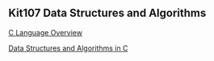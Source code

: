 ## Kit107 Data Structures and Algorithms

[C Language Overview](https://www.notion.so/C-Language-Overview-KIT107-d658a4a47fff49358b9e60112b551421)

[Data Structures and Algorithms in C](https://www.notion.so/Data-Structures-Algorithms-in-C-KIT107-80d95e94eab947d9ab1f10a989b39fa1)